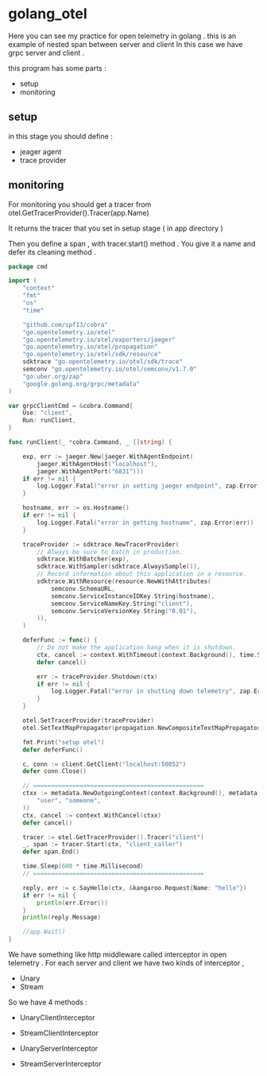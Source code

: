 # golang_otel

Here you can see my practice for open telemetry in golang . 
this is an example of nested span between server and client 
In this case we have grpc server and client . 

this program has some parts : 
+ setup 
+ monitoring 

## setup
in this stage you should define :
+ jeager agent 
+ trace provider

## monitoring 
For monitoring you should get a tracer from otel.GetTracerProvider().Tracer(app.Name)

It returns the tracer that you set in setup stage ( in app directory ) 

Then you define a span , with tracer.start() method . You give it a name and defer its cleaning method . 

```go
package cmd

import (
	"context"
	"fmt"
	"os"
	"time"

	"github.com/spf13/cobra"
	"go.opentelemetry.io/otel"
	"go.opentelemetry.io/otel/exporters/jaeger"
	"go.opentelemetry.io/otel/propagation"
	"go.opentelemetry.io/otel/sdk/resource"
	sdktrace "go.opentelemetry.io/otel/sdk/trace"
	semconv "go.opentelemetry.io/otel/semconv/v1.7.0"
	"go.uber.org/zap"
	"google.golang.org/grpc/metadata"
)

var grpcClientCmd = &cobra.Command{
	Use: "client",
	Run: runClient,
}

func runClient(_ *cobra.Command, _ []string) {

	exp, err := jaeger.New(jaeger.WithAgentEndpoint(
		jaeger.WithAgentHost("localhost"),
		jaeger.WithAgentPort("6831")))
	if err != nil {
		log.Logger.Fatal("error in setting jaeger endpoint", zap.Error(err))
	}

	hostname, err := os.Hostname()
	if err != nil {
		log.Logger.Fatal("error in getting hostname", zap.Error(err))
	}

	traceProvider := sdktrace.NewTracerProvider(
		// Always be sure to batch in production.
		sdktrace.WithBatcher(exp),
		sdktrace.WithSampler(sdktrace.AlwaysSample()),
		// Record information about this application in a resource.
		sdktrace.WithResource(resource.NewWithAttributes(
			semconv.SchemaURL,
			semconv.ServiceInstanceIDKey.String(hostname),
			semconv.ServiceNameKey.String("client"),
			semconv.ServiceVersionKey.String("0.01"),
		)),
	)

	deferFunc := func() {
		// Do not make the application hang when it is shutdown.
		ctx, cancel := context.WithTimeout(context.Background(), time.Second*1)
		defer cancel()

		err := traceProvider.Shutdown(ctx)
		if err != nil {
			log.Logger.Fatal("error in shutting down telemetry", zap.Error(err))
		}
	}

	otel.SetTracerProvider(traceProvider)
	otel.SetTextMapPropagator(propagation.NewCompositeTextMapPropagator(propagation.TraceContext{}, propagation.Baggage{}))

	fmt.Print("setup otel")
	defer deferFunc()

	c, conn := client.GetClient("localhost:50052")
	defer conn.Close()

	// ================================================
	ctxx := metadata.NewOutgoingContext(context.Background(), metadata.Pairs(
		"user", "someone",
	))
	ctx, cancel := context.WithCancel(ctxx)
	defer cancel()

	tracer := otel.GetTracerProvider().Tracer("client")
	_, span := tracer.Start(ctx, "client_caller")
	defer span.End()

	time.Sleep(600 * time.Millisecond)
	// ================================================

	reply, err := c.SayHello(ctx, &kangaroo.Request{Name: "hello"})
	if err != nil {
		println(err.Error())
	}
	println(reply.Message)

	//app.Wait()
}

```

We have something like http middleware called interceptor in open telemetry . 
For each server and client we have two kinds of interceptor , 
* Unary
* Stream

So we have 4 methods : 
* UnaryClientInterceptor
* StreamClientInterceptor

* UnaryServerInterceptor
* StreamServerInterceptor

